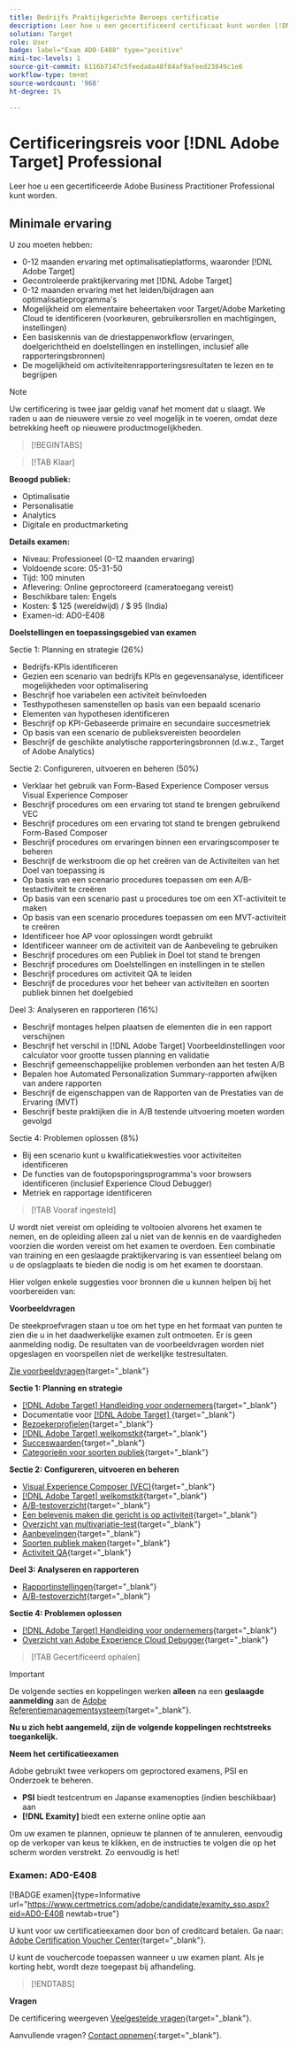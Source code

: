 ```yaml
---
title: Bedrijfs Praktijkgerichte Beroeps certificatie
description: Leer hoe u een gecertificeerd certificaat kunt worden [!DNL Adobe Target] Zakelijke beroepsbeoefenaar.
solution: Target
role: User
badge: label="Exam AD0-E408" type="positive"
mini-toc-levels: 1
source-git-commit: 6116b7147c5feeda8a48f84af9afeed23849c1e6
workflow-type: tm+mt
source-wordcount: '968'
ht-degree: 1%

---
```


# Certificeringsreis voor [!DNL Adobe Target] Professional

Leer hoe u een gecertificeerde Adobe Business Practitioner Professional kunt worden.

## Minimale ervaring

U zou moeten hebben:

* 0-12 maanden ervaring met optimalisatieplatforms, waaronder [!DNL Adobe Target]
* Gecontroleerde praktijkervaring met [!DNL Adobe Target]
* 0-12 maanden ervaring met het leiden/bijdragen aan optimalisatieprogramma&#39;s
* Mogelijkheid om elementaire beheertaken voor Target/Adobe Marketing Cloud te identificeren (voorkeuren, gebruikersrollen en machtigingen, instellingen)
* Een basiskennis van de driestappenworkflow (ervaringen, doelgerichtheid en doelstellingen en instellingen, inclusief alle rapporteringsbronnen)
* De mogelijkheid om activiteitenrapporteringsresultaten te lezen en te begrijpen

>[!NOTE]
>
>Uw certificering is twee jaar geldig vanaf het moment dat u slaagt. We raden u aan de nieuwere versie zo veel mogelijk in te voeren, omdat deze betrekking heeft op nieuwere productmogelijkheden.

>[!BEGINTABS]

>[!TAB Klaar]

**Beoogd publiek:**

* Optimalisatie
* Personalisatie
* Analytics
* Digitale en productmarketing

**Details examen:**

* Niveau: Professioneel (0-12 maanden ervaring)
* Voldoende score: 05-31-50
* Tijd: 100 minuten
* Aflevering: Online geproctoreerd (cameratoegang vereist)
* Beschikbare talen: Engels
* Kosten: $ 125 (wereldwijd) / $ 95 (India)
* Examen-id: AD0-E408

**Doelstellingen en toepassingsgebied van examen**

Sectie 1: Planning en strategie (26%)

* Bedrijfs-KPIs identificeren
* Gezien een scenario van bedrijfs KPIs en gegevensanalyse, identificeer mogelijkheden voor optimalisering
* Beschrijf hoe variabelen een activiteit beïnvloeden
* Testhypothesen samenstellen op basis van een bepaald scenario
* Elementen van hypothesen identificeren
* Beschrijf op KPI-Gebaseerde primaire en secundaire succesmetriek
* Op basis van een scenario de publieksvereisten beoordelen
* Beschrijf de geschikte analytische rapporteringsbronnen (d.w.z., Target of Adobe Analytics)

Sectie 2: Configureren, uitvoeren en beheren (50%)

* Verklaar het gebruik van Form-Based Experience Composer versus Visual Experience Composer
* Beschrijf procedures om een ervaring tot stand te brengen gebruikend VEC
* Beschrijf procedures om een ervaring tot stand te brengen gebruikend Form-Based Composer
* Beschrijf procedures om ervaringen binnen een ervaringscomposer te beheren
* Beschrijf de werkstroom die op het creëren van de Activiteiten van het Doel van toepassing is
* Op basis van een scenario procedures toepassen om een A/B-testactiviteit te creëren
* Op basis van een scenario past u procedures toe om een XT-activiteit te maken
* Op basis van een scenario procedures toepassen om een MVT-activiteit te creëren
* Identificeer hoe AP voor oplossingen wordt gebruikt
* Identificeer wanneer om de activiteit van de Aanbeveling te gebruiken
* Beschrijf procedures om een Publiek in Doel tot stand te brengen
* Beschrijf procedures om Doelstellingen en instellingen in te stellen
* Beschrijf procedures om activiteit QA te leiden
* Beschrijf de procedures voor het beheer van activiteiten en soorten publiek binnen het doelgebied

Deel 3: Analyseren en rapporteren (16%)

* Beschrijf montages helpen plaatsen de elementen die in een rapport verschijnen
* Beschrijf het verschil in [!DNL Adobe Target] Voorbeeldinstellingen voor calculator voor grootte tussen planning en validatie
* Beschrijf gemeenschappelijke problemen verbonden aan het testen A/B
* Bepalen hoe Automated Personalization Summary-rapporten afwijken van andere rapporten
* Beschrijf de eigenschappen van de Rapporten van de Prestaties van de Ervaring (MVT)
* Beschrijf beste praktijken die in A/B testende uitvoering moeten worden gevolgd

Sectie 4: Problemen oplossen (8%)

* Bij een scenario kunt u kwalificatiekwesties voor activiteiten identificeren
* De functies van de foutopsporingsprogramma&#39;s voor browsers identificeren (inclusief Experience Cloud Debugger)
* Metriek en rapportage identificeren

>[!TAB Vooraf ingesteld]

U wordt niet vereist om opleiding te voltooien alvorens het examen te nemen, en de opleiding alleen zal u niet van de kennis en de vaardigheden voorzien die worden vereist om het examen te overdoen. Een combinatie van training en een geslaagde praktijkervaring is van essentieel belang om u de opslagplaats te bieden die nodig is om het examen te doorstaan.

Hier volgen enkele suggesties voor bronnen die u kunnen helpen bij het voorbereiden van:

**Voorbeeldvragen**

De steekproefvragen staan u toe om het type en het formaat van punten te zien die u in het daadwerkelijke examen zult ontmoeten. Er is geen aanmelding nodig. De resultaten van de voorbeeldvragen worden niet opgeslagen en voorspellen niet de werkelijke testresultaten.

[Zie voorbeeldvragen](https://scorpion.caveon.com/launchpad/ad0-e408-adobe-target-business-practitioner-professional-copy-5axknr){target="_blank"}

**Sectie 1: Planning en strategie**

* [[!DNL Adobe Target] Handleiding voor ondernemers](https://experienceleague.adobe.com/docs/target/using/target-home.html?lang=en){target="_blank"}
* Documentatie voor [[!DNL Adobe Target] ](https://experienceleague.adobe.com/docs/target.html?lang=en){target="_blank"}
* [Bezoekerprofielen](https://experienceleague.adobe.com/docs/target/using/audiences/visitor-profiles/visitor-profile.html?lang=en){target="_blank"}
* [[!DNL Adobe Target] welkomstkit](https://experienceleague.adobe.com/docs/target/using/introduction/welcome/target-welcome-kit.html?lang=en){target="_blank"}
* [Succeswaarden](https://experienceleague.adobe.com/docs/target/using/activities/success-metrics/success-metrics.html?lang=en){target="_blank"}
* [Categorieën voor soorten publiek](https://experienceleague.adobe.com/docs/target/using/audiences/create-audiences/categories-audiences/target-rules.html?lang=en){target="_blank"}

**Sectie 2: Configureren, uitvoeren en beheren**

* [Visual Experience Composer (VEC)](https://experienceleague.adobe.com/docs/target/using/experiences/vec/visual-experience-composer.html?lang=en){target="_blank"}
* [[!DNL Adobe Target] welkomstkit](https://experienceleague.adobe.com/docs/target/using/introduction/welcome/target-welcome-kit.html?lang=en){target="_blank"}
* [A/B-testoverzicht](https://experienceleague.adobe.com/docs/target/using/activities/abtest/test-ab.html?lang=en){target="_blank"}
* [Een belevenis maken die gericht is op activiteit](https://experienceleague.adobe.com/docs/target/using/activities/experience-targeting/create-targeting/xt-create.html?lang=en){target="_blank"}
* [Overzicht van multivariatie-test](https://experienceleague.adobe.com/docs/target/using/activities/multivariate-test/multivariate-testing.html?lang=en){target="_blank"}
* [Aanbevelingen](https://experienceleague.adobe.com/docs/target/using/recommendations/recommendations.html?lang=en){target="_blank"}
* [Soorten publiek maken](https://experienceleague.adobe.com/docs/target/using/audiences/create-audiences/audiences.html?lang=en){target="_blank"}
* [Activiteit QA](https://experienceleague.adobe.com/docs/target/using/activities/activity-qa/activity-qa.html?lang=en){target="_blank"}

**Deel 3: Analyseren en rapporteren**

* [Rapportinstellingen](https://experienceleague.adobe.com/docs/target/using/reports/settings/report-settings.html?lang=en){target="_blank"}
* [A/B-testoverzicht](https://experienceleague.adobe.com/docs/target/using/activities/abtest/test-ab.html?lang=en){target="_blank"}

**Sectie 4: Problemen oplossen**

* [[!DNL Adobe Target] Handleiding voor ondernemers](https://experienceleague.adobe.com/docs/target/using/target-home.html?lang=en){target="_blank"}
* [Overzicht van Adobe Experience Cloud Debugger](https://experienceleague.adobe.com/docs/debugger/using/experience-cloud-debugger.html?lang=en){target="_blank"}

>[!TAB Gecertificeerd ophalen]

>[!IMPORTANT]
>
>De volgende secties en koppelingen werken **alleen**  na een **geslaagde aanmelding** aan de [Adobe Referentiemanagementsysteem](http://www.certmetrics.com/adobe){target="_blank"}.

**Nu u zich hebt aangemeld, zijn de volgende koppelingen rechtstreeks toegankelijk.**

**Neem het certificatieexamen**

Adobe gebruikt twee verkopers om geproctored examens, PSI en Onderzoek te beheren.

* **PSI** biedt testcentrum en Japanse examenopties (indien beschikbaar) aan
* **[!DNL Examity]** biedt een externe online optie aan

Om uw examen te plannen, opnieuw te plannen of te annuleren, eenvoudig op de verkoper van keus te klikken, en de instructies te volgen die op het scherm worden verstrekt. Zo eenvoudig is het!

### Examen: AD0-E408

[!BADGE examen]{type=Informative url="https://www.certmetrics.com/adobe/candidate/examity_sso.aspx?eid=AD0-E408 newtab=true"}

U kunt voor uw certificatieexamen door bon of creditcard betalen. Ga naar: [Adobe Certification Voucher Center](https://market.xvoucher.com/adobe/global){target="_blank"}.

U kunt de vouchercode toepassen wanneer u uw examen plant. Als je korting hebt, wordt deze toegepast bij afhandeling.

>[!ENDTABS]

**Vragen**

De certificering weergeven [Veelgestelde vragen](https://experienceleague.adobe.com/docs/certification/certification/faq.html?lang=en){target="_blank"}.

Aanvullende vragen? [Contact opnemen](mailto:certif@adobe.com){:target=&quot;_blank&quot;}.
